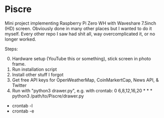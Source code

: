 # Piscre
Mini project implementing Raspberry Pi Zero WH with Waveshare 7.5inch (HD) screen.
Obviously done in many other places but I wanted to do it myself.
Every other repo I saw had shit all, way overcomplicated it, or no longer worked.

Steps:

0) Hardware setup (YouTube this or something), stick screen in photo frame.
1) Run installation script
2) Install other stuff I forgot
3) Get free API keys for OpenWeatherMap, CoinMarkertCap, News API, & Twitter
4) Run with "python3 drawer.py", e.g. with crontab:
0 6,8,12,16,20 *   *   *   python3 /path/to/Piscre/drawer.py
  - crontab -l
  - crontab -e
